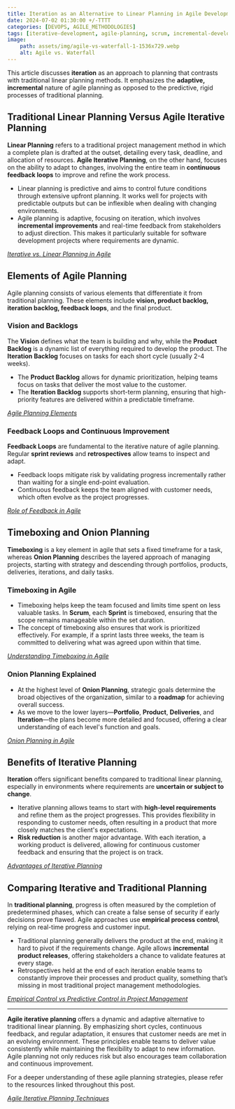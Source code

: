 ```yaml
---
title: Iteration as an Alternative to Linear Planning in Agile Development 
date: 2024-07-02 01:30:00 +/-TTTT
categories: [DEVOPS, AGILE_METHODOLOGIES]
tags: [iterative-development, agile-planning, scrum, incremental-development, devops]
image:
    path: assets/img/agile-vs-waterfall-1-1536x729.webp
    alt: Agile vs. Waterfall
---
```


This article discusses **iteration** as an approach to planning that contrasts with traditional linear planning methods. It emphasizes the **adaptive, incremental** nature of agile planning as opposed to the predictive, rigid processes of traditional planning.

## Traditional Linear Planning Versus Agile Iterative Planning

**Linear Planning** refers to a traditional project management method in which a complete plan is drafted at the outset, detailing every task, deadline, and allocation of resources. **Agile Iterative Planning**, on the other hand, focuses on the ability to adapt to changes, involving the entire team in **continuous feedback loops** to improve and refine the work process.

- Linear planning is predictive and aims to control future conditions through extensive upfront planning. It works well for projects with predictable outputs but can be inflexible when dealing with changing environments.
- Agile planning is adaptive, focusing on iteration, which involves **incremental improvements** and real-time feedback from stakeholders to adjust direction. This makes it particularly suitable for software development projects where requirements are dynamic.

*[Iterative vs. Linear Planning in Agile](https://mpug.com/education/understanding-linear-and-iterative-project-management-methodologies/)*

## Elements of Agile Planning

Agile planning consists of various elements that differentiate it from traditional planning. These elements include **vision, product backlog, iteration backlog, feedback loops**, and the final product.

### Vision and Backlogs

The **Vision** defines what the team is building and why, while the **Product Backlog** is a dynamic list of everything required to develop the product. The **Iteration Backlog** focuses on tasks for each short cycle (usually 2-4 weeks).

- The **Product Backlog** allows for dynamic prioritization, helping teams focus on tasks that deliver the most value to the customer.
- The **Iteration Backlog** supports short-term planning, ensuring that high-priority features are delivered within a predictable timeframe.

*[Agile Planning Elements](https://businessmap.io/agile/project-management/planning)*

### Feedback Loops and Continuous Improvement

**Feedback Loops** are fundamental to the iterative nature of agile planning. Regular **sprint reviews** and **retrospectives** allow teams to inspect and adapt.

- Feedback loops mitigate risk by validating progress incrementally rather than waiting for a single end-point evaluation.
- Continuous feedback keeps the team aligned with customer needs, which often evolve as the project progresses.

*[Role of Feedback in Agile](https://businessmap.io/blog/feedback-loops)*

## Timeboxing and Onion Planning

**Timeboxing** is a key element in agile that sets a fixed timeframe for a task, whereas **Onion Planning** describes the layered approach of managing projects, starting with strategy and descending through portfolios, products, deliveries, iterations, and daily tasks.

### Timeboxing in Agile

- Timeboxing helps keep the team focused and limits time spent on less valuable tasks. In **Scrum**, each **Sprint** is timeboxed, ensuring that the scope remains manageable within the set duration.
- The concept of timeboxing also ensures that work is prioritized effectively. For example, if a sprint lasts three weeks, the team is committed to delivering what was agreed upon within that time.

*[Understanding Timeboxing in Agile](https://businessmap.io/blog/feedback-loops)*

### Onion Planning Explained

- At the highest level of **Onion Planning**, strategic goals determine the broad objectives of the organization, similar to a **roadmap** for achieving overall success.
- As we move to the lower layers—**Portfolio**, **Product**, **Deliveries**, and **Iteration**—the plans become more detailed and focused, offering a clear understanding of each level's function and goals.

*[Onion Planning in Agile](https://medium.com/@sadanand.humane/the-agile-planning-onion-brief-overview-d7d08362e91d)*

## Benefits of Iterative Planning

**Iteration** offers significant benefits compared to traditional linear planning, especially in environments where requirements are **uncertain or subject to change**.

- Iterative planning allows teams to start with **high-level requirements** and refine them as the project progresses. This provides flexibility in responding to customer needs, often resulting in a product that more closely matches the client's expectations.
- **Risk reduction** is another major advantage. With each iteration, a working product is delivered, allowing for continuous customer feedback and ensuring that the project is on track.

*[Advantages of Iterative Planning](https://asana.com/resources/iterative-process)*

## Comparing Iterative and Traditional Planning

In **traditional planning**, progress is often measured by the completion of predetermined phases, which can create a false sense of security if early decisions prove flawed. Agile approaches use **empirical process control**, relying on real-time progress and customer input.

- Traditional planning generally delivers the product at the end, making it hard to pivot if the requirements change. Agile allows **incremental product releases**, offering stakeholders a chance to validate features at every stage.
- Retrospectives held at the end of each iteration enable teams to constantly improve their processes and product quality, something that’s missing in most traditional project management methodologies.

*[Empirical Control vs Predictive Control in Project Management](https://www.projectmanagement.com/articles/881889/defined-vs--empirical-process-control--choosing-the-best-approach#_=)*

---
**Agile iterative planning** offers a dynamic and adaptive alternative to traditional linear planning. By emphasizing short cycles, continuous feedback, and regular adaptation, it ensures that customer needs are met in an evolving environment. These principles enable teams to deliver value consistently while maintaining the flexibility to adapt to new information. Agile planning not only reduces risk but also encourages team collaboration and continuous improvement.

For a deeper understanding of these agile planning strategies, please refer to the resources linked throughout this post.

*[Agile Iterative Planning Techniques](https://www.agilebusiness.org/dsdm-project-framework/iterative-development.html)*
